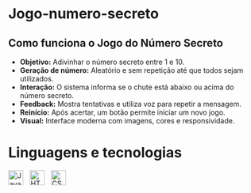 # Jogo-numero-secreto

<section class="explicacao-jogo">
  <h2>Como funciona o Jogo do Número Secreto</h2>
  <ul>
    <li><strong>Objetivo:</strong> Adivinhar o número secreto entre 1 e 10.</li>
    <li><strong>Geração de número:</strong> Aleatório e sem repetição até que todos sejam utilizados.</li>
    <li><strong>Interação:</strong> O sistema informa se o chute está abaixo ou acima do número secreto.</li>
    <li><strong>Feedback:</strong> Mostra tentativas e utiliza voz para repetir a mensagem.</li>
    <li><strong>Reinício:</strong> Após acertar, um botão permite iniciar um novo jogo.</li>
    <li><strong>Visual:</strong> Interface moderna com imagens, cores e responsividade.</li>
  </ul>
</section>

# Linguagens e tecnologias

<img 
    align="left" 
    alt="JavaScript" 
    title="JavaScript"
    width="30px" 
    style="padding-right: 10px;" 
    src="https://cdn.jsdelivr.net/gh/devicons/devicon@latest/icons/javascript/javascript-original.svg" 
/>
<img 
    align="left" 
    alt="HTML" 
    title="HTML"
    width="30px" 
    style="padding-right: 10px;" 
    src="https://cdn.jsdelivr.net/gh/devicons/devicon@latest/icons/html5/html5-original.svg" 
/>

<img 
    align="left" 
    alt="CSS" 
    title="CSS"
    width="30px" 
    style="padding-right: 10px;" 
    src="https://cdn.jsdelivr.net/gh/devicons/devicon@latest/icons/css3/css3-original.svg" 
/>

